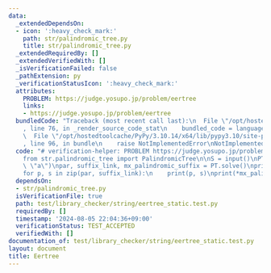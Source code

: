 ```yaml
---
data:
  _extendedDependsOn:
  - icon: ':heavy_check_mark:'
    path: str/palindromic_tree.py
    title: str/palindromic_tree.py
  _extendedRequiredBy: []
  _extendedVerifiedWith: []
  _isVerificationFailed: false
  _pathExtension: py
  _verificationStatusIcon: ':heavy_check_mark:'
  attributes:
    PROBLEM: https://judge.yosupo.jp/problem/eertree
    links:
    - https://judge.yosupo.jp/problem/eertree
  bundledCode: "Traceback (most recent call last):\n  File \"/opt/hostedtoolcache/PyPy/3.10.14/x64/lib/pypy3.10/site-packages/onlinejudge_verify/documentation/build.py\"\
    , line 76, in _render_source_code_stat\n    bundled_code = language.bundle(\n\
    \  File \"/opt/hostedtoolcache/PyPy/3.10.14/x64/lib/pypy3.10/site-packages/onlinejudge_verify/languages/python.py\"\
    , line 96, in bundle\n    raise NotImplementedError\nNotImplementedError\n"
  code: "# verification-helper: PROBLEM https://judge.yosupo.jp/problem/eertree\n\n\
    from str.palindromic_tree import PalindromicTree\n\nS = input()\nPT = PalindromicTree(S,\
    \ \"a\")\npar, suffix_link, mx_palindromic_suffix = PT.solve()\nprint(PT.n - 2)\n\
    for p, s in zip(par, suffix_link):\n    print(p, s)\nprint(*mx_palindromic_suffix)\n"
  dependsOn:
  - str/palindromic_tree.py
  isVerificationFile: true
  path: test/library_checker/string/eertree_static.test.py
  requiredBy: []
  timestamp: '2024-08-05 22:04:36+09:00'
  verificationStatus: TEST_ACCEPTED
  verifiedWith: []
documentation_of: test/library_checker/string/eertree_static.test.py
layout: document
title: Eertree
---
```


